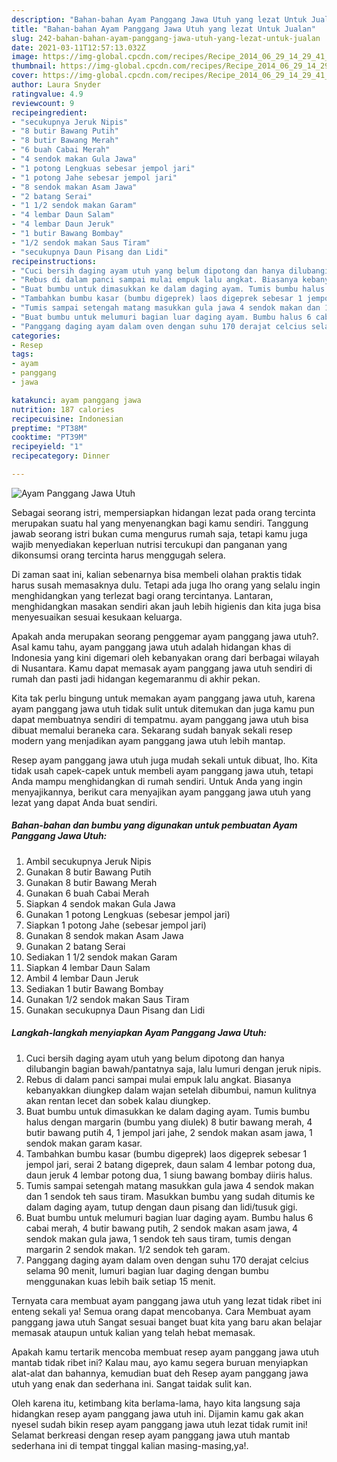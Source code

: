 ```yaml
---
description: "Bahan-bahan Ayam Panggang Jawa Utuh yang lezat Untuk Jualan"
title: "Bahan-bahan Ayam Panggang Jawa Utuh yang lezat Untuk Jualan"
slug: 242-bahan-bahan-ayam-panggang-jawa-utuh-yang-lezat-untuk-jualan
date: 2021-03-11T12:57:13.032Z
image: https://img-global.cpcdn.com/recipes/Recipe_2014_06_29_14_29_41_233_6297da1792712c893921/680x482cq70/ayam-panggang-jawa-utuh-foto-resep-utama.jpg
thumbnail: https://img-global.cpcdn.com/recipes/Recipe_2014_06_29_14_29_41_233_6297da1792712c893921/680x482cq70/ayam-panggang-jawa-utuh-foto-resep-utama.jpg
cover: https://img-global.cpcdn.com/recipes/Recipe_2014_06_29_14_29_41_233_6297da1792712c893921/680x482cq70/ayam-panggang-jawa-utuh-foto-resep-utama.jpg
author: Laura Snyder
ratingvalue: 4.9
reviewcount: 9
recipeingredient:
- "secukupnya Jeruk Nipis"
- "8 butir Bawang Putih"
- "8 butir Bawang Merah"
- "6 buah Cabai Merah"
- "4 sendok makan Gula Jawa"
- "1 potong Lengkuas sebesar jempol jari"
- "1 potong Jahe sebesar jempol jari"
- "8 sendok makan Asam Jawa"
- "2 batang Serai"
- "1 1/2 sendok makan Garam"
- "4 lembar Daun Salam"
- "4 lembar Daun Jeruk"
- "1 butir Bawang Bombay"
- "1/2 sendok makan Saus Tiram"
- "secukupnya Daun Pisang dan Lidi"
recipeinstructions:
- "Cuci bersih daging ayam utuh yang belum dipotong dan hanya dilubangin bagian bawah/pantatnya saja, lalu lumuri dengan jeruk nipis."
- "Rebus di dalam panci sampai mulai empuk lalu angkat. Biasanya kebanyakkan diungkep dalam wajan setelah dibumbui, namun kulitnya akan rentan lecet dan sobek kalau diungkep."
- "Buat bumbu untuk dimasukkan ke dalam daging ayam. Tumis bumbu halus dengan margarin (bumbu yang diulek) 8 butir bawang merah, 4 butir bawang putih 4, 1 jempol jari jahe, 2 sendok makan asam jawa, 1 sendok makan garam kasar."
- "Tambahkan bumbu kasar (bumbu digeprek) laos digeprek sebesar 1 jempol jari, serai 2 batang digeprek, daun salam 4 lembar potong dua, daun jeruk 4 lembar potong dua, 1 siung bawang bombay diiris halus."
- "Tumis sampai setengah matang masukkan gula jawa 4 sendok makan dan 1 sendok teh saus tiram. Masukkan bumbu yang sudah ditumis ke dalam daging ayam, tutup dengan daun pisang dan lidi/tusuk gigi."
- "Buat bumbu untuk melumuri bagian luar daging ayam. Bumbu halus 6 cabai merah, 4 butir bawang putih, 2 sendok makan asam jawa, 4 sendok makan gula jawa, 1 sendok teh saus tiram, tumis dengan margarin 2 sendok makan. 1/2 sendok teh garam."
- "Panggang daging ayam dalam oven dengan suhu 170 derajat celcius selama 90 menit, lumuri bagian luar daging dengan bumbu menggunakan kuas lebih baik setiap 15 menit."
categories:
- Resep
tags:
- ayam
- panggang
- jawa

katakunci: ayam panggang jawa 
nutrition: 187 calories
recipecuisine: Indonesian
preptime: "PT38M"
cooktime: "PT39M"
recipeyield: "1"
recipecategory: Dinner

---
```



![Ayam Panggang Jawa Utuh](https://img-global.cpcdn.com/recipes/Recipe_2014_06_29_14_29_41_233_6297da1792712c893921/680x482cq70/ayam-panggang-jawa-utuh-foto-resep-utama.jpg)

Sebagai seorang istri, mempersiapkan hidangan lezat pada orang tercinta merupakan suatu hal yang menyenangkan bagi kamu sendiri. Tanggung jawab seorang istri bukan cuma mengurus rumah saja, tetapi kamu juga wajib menyediakan keperluan nutrisi tercukupi dan panganan yang dikonsumsi orang tercinta harus menggugah selera.

Di zaman  saat ini, kalian sebenarnya bisa membeli olahan praktis tidak harus susah memasaknya dulu. Tetapi ada juga lho orang yang selalu ingin menghidangkan yang terlezat bagi orang tercintanya. Lantaran, menghidangkan masakan sendiri akan jauh lebih higienis dan kita juga bisa menyesuaikan sesuai kesukaan keluarga. 



Apakah anda merupakan seorang penggemar ayam panggang jawa utuh?. Asal kamu tahu, ayam panggang jawa utuh adalah hidangan khas di Indonesia yang kini digemari oleh kebanyakan orang dari berbagai wilayah di Nusantara. Kamu dapat memasak ayam panggang jawa utuh sendiri di rumah dan pasti jadi hidangan kegemaranmu di akhir pekan.

Kita tak perlu bingung untuk memakan ayam panggang jawa utuh, karena ayam panggang jawa utuh tidak sulit untuk ditemukan dan juga kamu pun dapat membuatnya sendiri di tempatmu. ayam panggang jawa utuh bisa dibuat memalui beraneka cara. Sekarang sudah banyak sekali resep modern yang menjadikan ayam panggang jawa utuh lebih mantap.

Resep ayam panggang jawa utuh juga mudah sekali untuk dibuat, lho. Kita tidak usah capek-capek untuk membeli ayam panggang jawa utuh, tetapi Anda mampu menghidangkan di rumah sendiri. Untuk Anda yang ingin menyajikannya, berikut cara menyajikan ayam panggang jawa utuh yang lezat yang dapat Anda buat sendiri.

<!--inarticleads1-->

##### Bahan-bahan dan bumbu yang digunakan untuk pembuatan Ayam Panggang Jawa Utuh:

1. Ambil secukupnya Jeruk Nipis
1. Gunakan 8 butir Bawang Putih
1. Gunakan 8 butir Bawang Merah
1. Gunakan 6 buah Cabai Merah
1. Siapkan 4 sendok makan Gula Jawa
1. Gunakan 1 potong Lengkuas (sebesar jempol jari)
1. Siapkan 1 potong Jahe (sebesar jempol jari)
1. Gunakan 8 sendok makan Asam Jawa
1. Gunakan 2 batang Serai
1. Sediakan 1 1/2 sendok makan Garam
1. Siapkan 4 lembar Daun Salam
1. Ambil 4 lembar Daun Jeruk
1. Sediakan 1 butir Bawang Bombay
1. Gunakan 1/2 sendok makan Saus Tiram
1. Gunakan secukupnya Daun Pisang dan Lidi




<!--inarticleads2-->

##### Langkah-langkah menyiapkan Ayam Panggang Jawa Utuh:

1. Cuci bersih daging ayam utuh yang belum dipotong dan hanya dilubangin bagian bawah/pantatnya saja, lalu lumuri dengan jeruk nipis.
1. Rebus di dalam panci sampai mulai empuk lalu angkat. Biasanya kebanyakkan diungkep dalam wajan setelah dibumbui, namun kulitnya akan rentan lecet dan sobek kalau diungkep.
1. Buat bumbu untuk dimasukkan ke dalam daging ayam. Tumis bumbu halus dengan margarin (bumbu yang diulek) 8 butir bawang merah, 4 butir bawang putih 4, 1 jempol jari jahe, 2 sendok makan asam jawa, 1 sendok makan garam kasar.
1. Tambahkan bumbu kasar (bumbu digeprek) laos digeprek sebesar 1 jempol jari, serai 2 batang digeprek, daun salam 4 lembar potong dua, daun jeruk 4 lembar potong dua, 1 siung bawang bombay diiris halus.
1. Tumis sampai setengah matang masukkan gula jawa 4 sendok makan dan 1 sendok teh saus tiram. Masukkan bumbu yang sudah ditumis ke dalam daging ayam, tutup dengan daun pisang dan lidi/tusuk gigi.
1. Buat bumbu untuk melumuri bagian luar daging ayam. Bumbu halus 6 cabai merah, 4 butir bawang putih, 2 sendok makan asam jawa, 4 sendok makan gula jawa, 1 sendok teh saus tiram, tumis dengan margarin 2 sendok makan. 1/2 sendok teh garam.
1. Panggang daging ayam dalam oven dengan suhu 170 derajat celcius selama 90 menit, lumuri bagian luar daging dengan bumbu menggunakan kuas lebih baik setiap 15 menit.




Ternyata cara membuat ayam panggang jawa utuh yang lezat tidak ribet ini enteng sekali ya! Semua orang dapat mencobanya. Cara Membuat ayam panggang jawa utuh Sangat sesuai banget buat kita yang baru akan belajar memasak ataupun untuk kalian yang telah hebat memasak.

Apakah kamu tertarik mencoba membuat resep ayam panggang jawa utuh mantab tidak ribet ini? Kalau mau, ayo kamu segera buruan menyiapkan alat-alat dan bahannya, kemudian buat deh Resep ayam panggang jawa utuh yang enak dan sederhana ini. Sangat taidak sulit kan. 

Oleh karena itu, ketimbang kita berlama-lama, hayo kita langsung saja hidangkan resep ayam panggang jawa utuh ini. Dijamin kamu gak akan nyesel sudah bikin resep ayam panggang jawa utuh lezat tidak rumit ini! Selamat berkreasi dengan resep ayam panggang jawa utuh mantab sederhana ini di tempat tinggal kalian masing-masing,ya!.


